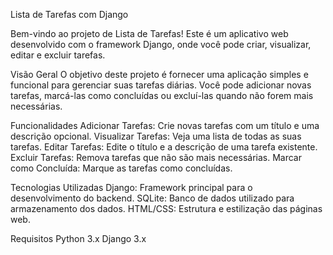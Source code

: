 Lista de Tarefas com Django

Bem-vindo ao projeto de Lista de Tarefas! Este é um aplicativo web desenvolvido com o framework Django, onde você pode criar, visualizar, editar e excluir tarefas.

Visão Geral
O objetivo deste projeto é fornecer uma aplicação simples e funcional para gerenciar suas tarefas diárias. Você pode adicionar novas tarefas, marcá-las como concluídas ou excluí-las quando não forem mais necessárias.

Funcionalidades
Adicionar Tarefas: Crie novas tarefas com um título e uma descrição opcional.
Visualizar Tarefas: Veja uma lista de todas as suas tarefas.
Editar Tarefas: Edite o título e a descrição de uma tarefa existente.
Excluir Tarefas: Remova tarefas que não são mais necessárias.
Marcar como Concluída: Marque as tarefas como concluídas.

Tecnologias Utilizadas
Django: Framework principal para o desenvolvimento do backend.
SQLite: Banco de dados utilizado para armazenamento dos dados.
HTML/CSS: Estrutura e estilização das páginas web.

Requisitos
Python 3.x
Django 3.x

